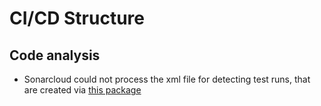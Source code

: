 # CI/CD Structure


## Code analysis
* Sonarcloud could not process the xml file for detecting test runs, that are created via [this package](https://www.npmjs.com/package/karma-sonarqube-reporter)